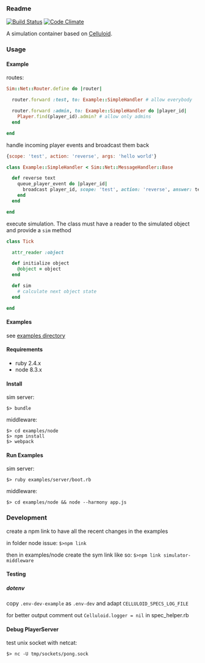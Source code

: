 ### Readme
[![Build Status](https://travis-ci.org/grrrisu/Simulator.svg?branch=master)](https://travis-ci.org/grrrisu/Simulator)
[![Code Climate](https://codeclimate.com/github/grrrisu/Simulator.png)](https://codeclimate.com/github/grrrisu/Simulator)

A simulation container based on [Celluloid](https://github.com/celluloid/celluloid).

### Usage

#### Example

routes:

```ruby
Sim::Net::Router.define do |router|

  router.forward :test, to: Example::SimpleHandler # allow everybody

  router.forward :admin, to: Example::SimpleHandler do |player_id|
    Player.find(player_id).admin? # allow only admins
  end

end
```

handle incoming player events and broadcast them back

```javascript
{scope: 'test', action: 'reverse', args: 'hello world'}
```

```ruby
class Example::SimpleHandler < Sim::Net::MessageHandler::Base

  def reverse text
    queue_player_event do |player_id|
      broadcast player_id, scope: 'test', action: 'reverse', answer: text.reverse
    end
  end

end
```

execute simulation. The class must have a reader to the simulated object and provide a `sim` method

```ruby
class Tick

  attr_reader :object

  def initialize object
    @object = object
  end

  def sim
    # calculate next object state
  end

end
```

#### Examples

see [examples directory](https://github.com/grrrisu/Simulator/tree/master/examples/server)


#### Requirements

* ruby 2.4.x
* node 8.3.x

#### Install

sim server:

```$> bundle```

middleware:

```
$> cd examples/node
$> npm install
$> webpack
```

#### Run Examples

sim server:

```$> ruby examples/server/boot.rb```

middleware:

```$> cd examples/node && node --harmony app.js```


### Development

create a npm link to have all the recent changes in the examples

in folder node issue:
```$>npm link```

then in examples/node create the sym link like so:
```$>npm link simulator-middleware```

#### Testing

##### dotenv
copy ```.env-dev-example``` as ```.env-dev``` and adapt ```CELLULOID_SPECS_LOG_FILE```

for better output comment out ```Celluloid.logger = nil``` in spec_helper.rb

#### Debug PlayerServer

test unix socket with netcat:

```$> nc -U tmp/sockets/pong.sock```

